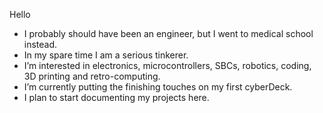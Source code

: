 Hello
- I probably should have been an engineer, but I went to medical school instead.
- In my spare time I am a serious tinkerer.
- I’m interested in electronics, microcontrollers, SBCs, robotics, coding, 3D printing and retro-computing.
- I’m currently putting the finishing touches on my first cyberDeck.
- I plan to start documenting my projects here.
